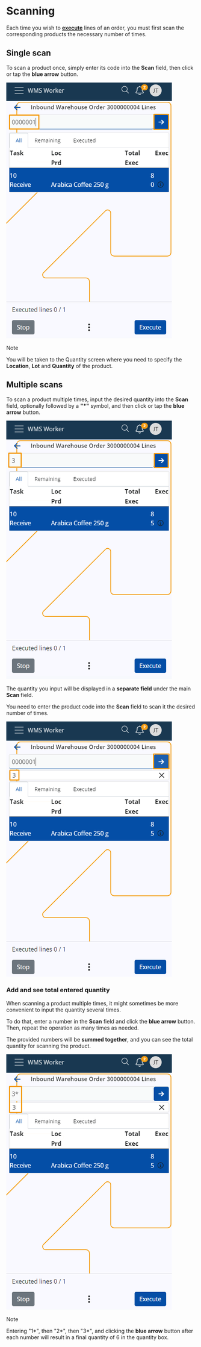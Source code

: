# Scanning

Each time you wish to **[execute](https://docs.erp.net/tech/modules/logistics/wms/wms-worker/orders/lines-execution.html)** lines of an order, you must first scan the corresponding products the necessary number of times.

## Single scan

To scan a product once, simply enter its code into the **Scan** field, then click or tap the **blue arrow** button.

![picture](pictures/Scan_single_12_02.png)

> [!NOTE]
> 
> You will be taken to the Quantity screen where you need to specify the **Location**, **Lot** and **Quantity** of the product.
 
## Multiple scans

To scan a product multiple times, input the desired quantity into the **Scan** field, optionally followed by a **"*"** symbol, and then click or tap the **blue arrow** button.

![picture](pictures/scan_multiple_12_02.png)

The quantity you input will be displayed in a **separate field** under the main **Scan** field. 

You need to enter the product code into the **Scan** field to scan it the desired number of times. 

![picture](pictures/Scan_quantity_box_12_02.png)

### Add and see total entered quantity

When scanning a product multiple times, it might sometimes be more convenient to input the quantity several times.

To do that, enter a number in the **Scan** field and click the **blue arrow** button. Then, repeat the operation as many times as needed. 

The provided numbers will be **summed together**, and you can see the total quantity for scanning the product.

![picture](pictures/Scan_multiple_sum_12_02.png)

> [!NOTE]
> 
> Entering "1*", then "2*", then "3*", and clicking the **blue arrow** button after each number will result in a final quantity of 6 in the quantity box.

